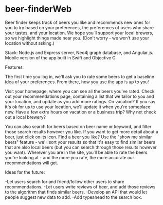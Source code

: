 beer-finderWeb
==============

Beer finder keeps track of beers you like and recommends new ones for you to try based on your preferences, the preferences of users who share your tastes, and your location.  We hope you'll support your local brewers, so we highlight things made near you.  (Don't worry - we won't use your location without asking.)

Stack: Node.js and Express server, Neo4j graph database, and Angular.js.  Mobile version of the app built in Swift and Objective C.

Features:

The first time you log in, we'll ask you to rate some beers to get a baseline idea of your preferences.  From there, how you use the app is up to you!

Visit your homepage, where you can see all the beers you've rated.  Check out your recommendations page, containing a list that we tailor to you and your location, and update as you add more ratings.  On vacation?  If you say it's ok for us to use your location, we'll update it when you're someplace new.  Have a few extra hours on vacation or a business trip?  Why not check out a local brewery?

You can also search for beers based on beer name or keyword, and filter those search results however you like.  If you want to get more detail about a beer, just click on its icon.  Find a beer you like?  Use the "show me similar beers" feature - we'll sort your results so that it's easy to find similar beers that are also local beers (but you can search through those results however you want).  Wherever you are in the site, you'll be able to rate the beers you're looking at - and the more you rate, the more accurate our recommendations will get.

Ideas for the future:

-Let users search for and friend/follow other users to share recommendations.
-Let users write reviews of beer, and add those reviews to the algorithm that finds similar beers.
-Develop an API that would let people suggest new data to add. 
-Add typeahead to the search box.  